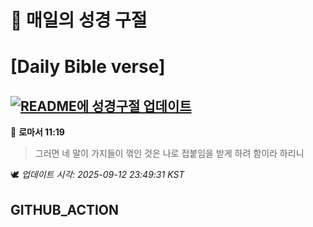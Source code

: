# 🙏 매일의 성경 구절
# [Daily Bible verse]
## [![README에 성경구절 업데이트](https://github.com/DONGSUKA/first_test/actions/workflows/update-readme-bible.yml/badge.svg)](https://github.com/DONGSUKA/first_test/actions/workflows/update-readme-bible.yml)
<!-- START_BIBLE_VERSE -->
📖 **로마서 11:19**
> 그러면 네 말이 가지들이 꺾인 것은 나로 접붙임을 받게 하려 함이라 하리니

🕊️ _업데이트 시각: 2025-09-12 23:49:31 KST_
  <!-- END_BIBLE_VERSE -->
## GITHUB_ACTION
